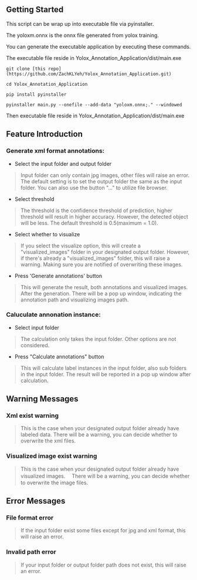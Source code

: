 ## Getting Started

This script can be wrap up into executable file via pyinstaller.

The yoloxm.onnx is the onnx file generated from yolox training.

You can generate the executable application by executing these commands.

The executable file reside in Yolox_Annotation_Application/dist/main.exe

```
git clone [this repo](https://github.com/ZachKLYeh/Yolox_Annotation_Application.git)
```
```
cd Yolox_Annotation_Application
```
```
pip install pyinstaller
```
```
pyinstaller main.py --onefile --add-data "yoloxm.onnx;." --windowed
```
Then executable file reside in Yolox_Annotation_Application/dist/main.exe


## Feature Introduction

### Generate xml format annotations:

* Select the input folder and output folder

> Input folder can only contain jpg images, other files will raise an error.
> The default setting is to set the output folder the same as the input folder.
> You can also use the button "..." to utilize file browser.

* Select threshold

> The threshold is the confidence threshold of prediction, higher threshold will result in higher accuracy.
> However, the detected object will be less. The default threshold is 0.5(maximum = 1.0).

* Select whether to visualize

> If you select the visualize option, this will create a "visualized_images" folder in your designated output folder.
> However, if there's already a "visualized_images" folder, this will raise a warning.
> Making sure you are notified of overwriting these images.

* Press 'Generate annotations' button

> This will generate the result, both annotations and visualized images.
> After the generation. There will be a pop up window, indicating the annotation path and visualizing images path.

### Caluculate annonation instance:

* Select input folder

> The calculation only takes the input folder. Other options are not considered.

* Press "Calculate annotations" button

> This will calculate label instances in the input folder, also sub folders in the input folder.
> The result will be reported in a pop up window after calculation.

## Warning Messages

### Xml exist warning

> This is the case when your designated output folder already have labeled data.
> There will be a warning, you can decide whether to overwrite the xml files.

### Visualized image exist warning

> This is the case when your designated output folder already have visualized images.
>　There will be a warning, you can decide whether to overwrite the image files.

## Error Messages

### File format error

> If the input folder exist some files except for jpg and xml format, this will raise an error.

### Invalid path error

> If your input folder or output folder path does not exist, this will raise an error.
